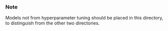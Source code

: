 ### Note

Models not from hyperparameter tuning should be placed in this directory, to distinguish from the other two directories.